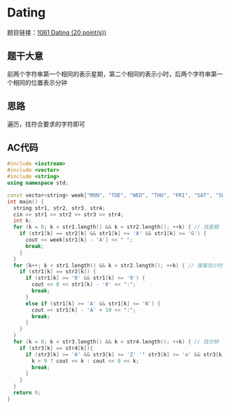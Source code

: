 # Dating

题目链接：[1061 Dating (20 point(s))](https://pintia.cn/problem-sets/994805342720868352/problems/994805411985604608)

## 题干大意

前两个字符串第一个相同的表示星期，第二个相同的表示小时，后两个字符串第一个相同的位置表示分钟

## 思路

遍历，找符合要求的字符即可

## AC代码

```cpp linenums="1"
#include <iostream>
#include <vector>
#include <string>
using namespace std;

const vector<string> week{"MON", "TUE", "WED", "THU", "FRI", "SAT", "SUN"}; //用于转换星期
int main() {
  string str1, str2, str3, str4;
  cin >> str1 >> str2 >> str3 >> str4;
  int k;
  for (k = 0; k < str1.length() && k < str2.length(); ++k) { // 找星期
    if (str1[k] == str2[k] && str1[k] >= 'A' && str1[k] <= 'G') {
      cout << week[str1[k] - 'A'] << " ";
      break;
    }
  }
  for (k++; k < str1.length() && k < str2.length(); ++k) { // 接着找小时
    if (str1[k] == str2[k]) {
      if (str1[k] >= '0' && str1[k] <= '9') {
        cout << 0 << str1[k] - '0' << ":";
        break;
      }
      else if (str1[k] >= 'A' && str1[k] <= 'N') {
        cout << str1[k] - 'A' + 10 << ":";
        break;
      }
    }
  }
  for (k = 0; k < str3.length() && k < str4.length(); ++k) { // 找分钟
    if (str3[k] == str4[k]){
      if (str3[k] >= 'A' && str3[k] <= 'Z' '' str3[k] >= 'a' && str3[k] <= 'z') {
        k > 9 ? cout << k : cout << 0 << k;
        break;
      }
    }
  }
  return 0;
}
```
